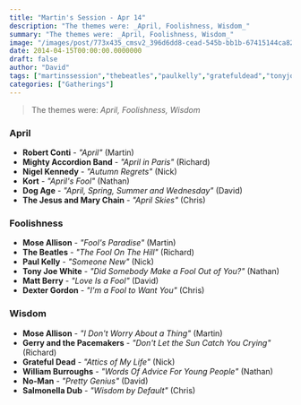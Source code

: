 ```yaml
---
title: "Martin's Session - Apr 14"
description: "The themes were: _April, Foolishness, Wisdom_"
summary: "The themes were: _April, Foolishness, Wisdom_"
image: "/images/post/773x435_cmsv2_396d6dd8-cead-545b-bb1b-67415144ca82-7501764.png"
date: 2014-04-15T00:00:00.0000000
draft: false
author: "David"
tags: ["martinssession","thebeatles","paulkelly","gratefuldead","tonyjoewhite","moseallison","mattberry","noman","thejesusandmarychain","kort","dogage","robertconti","nigelkennedy","dextergordon","salmonelladub","williamburroughs","mightyaccordionband","gerryandthepacemakers"]
categories: ["Gatherings"]
---
```

> The themes were: _April, Foolishness, Wisdom_
### April
- **Robert Conti** - _"April"_ (Martin)
- **Mighty Accordion Band** - _"April in Paris"_ (Richard)
- **Nigel Kennedy** - _"Autumn Regrets"_ (Nick)
- **Kort** - _"April's Fool"_ (Nathan)
- **Dog Age** - _"April, Spring, Summer and Wednesday"_ (David)
- **The Jesus and Mary Chain** - _"April Skies"_ (Chris)
### Foolishness
- **Mose Allison** - _"Fool's Paradise"_ (Martin)
- **The Beatles** - _"The Fool On The Hill"_ (Richard)
- **Paul Kelly** - _"Someone New"_ (Nick)
- **Tony Joe White** - _"Did Somebody Make a Fool Out of You?"_ (Nathan)
- **Matt Berry** - _"Love Is a Fool"_ (David)
- **Dexter Gordon** - _"I'm a Fool to Want You"_ (Chris)
### Wisdom
- **Mose Allison** - _"I Don't Worry About a Thing"_ (Martin)
- **Gerry and the Pacemakers** - _"Don't Let the Sun Catch You Crying"_ (Richard)
- **Grateful Dead** - _"Attics of My Life"_ (Nick)
- **William Burroughs** - _"Words Of Advice For Young People"_ (Nathan)
- **No-Man** - _"Pretty Genius"_ (David)
- **Salmonella Dub** - _"Wisdom by Default"_ (Chris)
